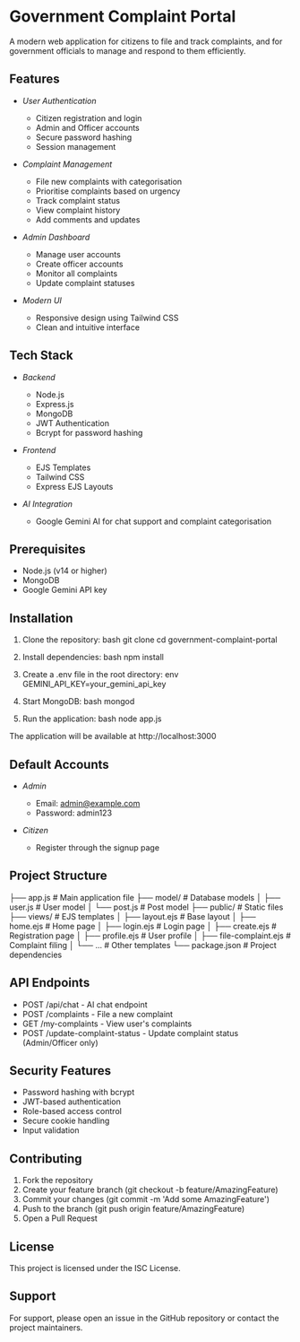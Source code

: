 # Government Complaint Portal

A modern web application for citizens to file and track complaints, and for government officials to manage and respond to them efficiently.

## Features

- *User Authentication*
  - Citizen registration and login
  - Admin and Officer accounts
  - Secure password hashing
  - Session management

- *Complaint Management*
  - File new complaints with categorisation
  - Prioritise complaints based on urgency
  - Track complaint status
  - View complaint history
  - Add comments and updates

- *Admin Dashboard*
  - Manage user accounts
  - Create officer accounts
  - Monitor all complaints
  - Update complaint statuses

- *Modern UI*
  - Responsive design using Tailwind CSS
  - Clean and intuitive interface

## Tech Stack

- *Backend*
  - Node.js
  - Express.js
  - MongoDB
  - JWT Authentication
  - Bcrypt for password hashing

- *Frontend*
  - EJS Templates
  - Tailwind CSS
  - Express EJS Layouts

- *AI Integration*
  - Google Gemini AI for chat support and complaint categorisation

## Prerequisites

- Node.js (v14 or higher)
- MongoDB
- Google Gemini API key

## Installation

1. Clone the repository:
bash
git clone <repository-url>
cd government-complaint-portal


2. Install dependencies:
bash
npm install


3. Create a .env file in the root directory:
env
GEMINI_API_KEY=your_gemini_api_key


4. Start MongoDB:
bash
mongod


5. Run the application:
bash
node app.js


The application will be available at http://localhost:3000

## Default Accounts

- *Admin*
  - Email: admin@example.com
  - Password: admin123

- *Citizen*
  - Register through the signup page

## Project Structure


├── app.js              # Main application file
├── model/             # Database models
│   ├── user.js        # User model
│   └── post.js        # Post model
├── public/            # Static files
├── views/             # EJS templates
│   ├── layout.ejs     # Base layout
│   ├── home.ejs       # Home page
│   ├── login.ejs      # Login page
│   ├── create.ejs     # Registration page
│   ├── profile.ejs    # User profile
│   ├── file-complaint.ejs # Complaint filing
│   └── ...            # Other templates
└── package.json       # Project dependencies


## API Endpoints

- POST /api/chat - AI chat endpoint
- POST /complaints - File a new complaint
- GET /my-complaints - View user's complaints
- POST /update-complaint-status - Update complaint status (Admin/Officer only)

## Security Features

- Password hashing with bcrypt
- JWT-based authentication
- Role-based access control
- Secure cookie handling
- Input validation

## Contributing

1. Fork the repository
2. Create your feature branch (git checkout -b feature/AmazingFeature)
3. Commit your changes (git commit -m 'Add some AmazingFeature')
4. Push to the branch (git push origin feature/AmazingFeature)
5. Open a Pull Request

## License

This project is licensed under the ISC License.

## Support

For support, please open an issue in the GitHub repository or contact the project maintainers.